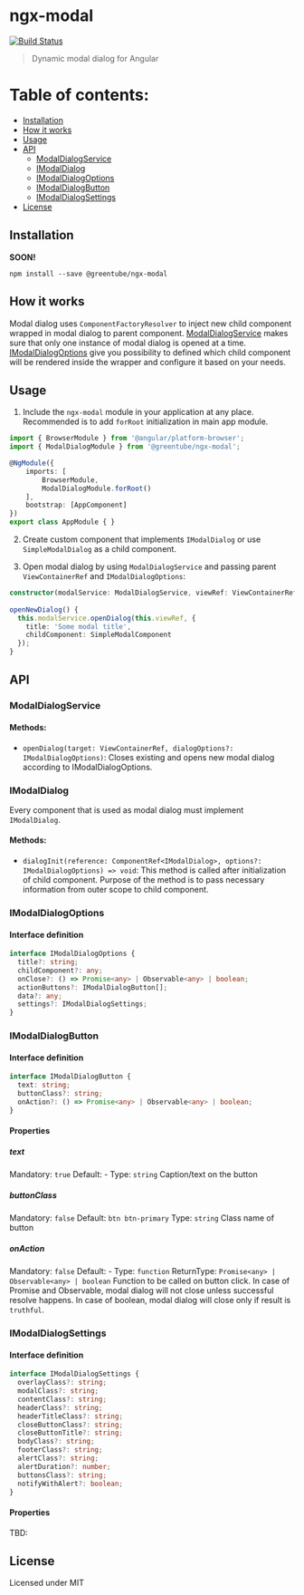 # ngx-modal
[![Build Status](https://travis-ci.org/Greentube/ngx-modal.svg?branch=master)](https://travis-ci.org/Greentube/ngx-modal)
> Dynamic modal dialog for Angular

# Table of contents:
- [Installation](#installation)
- [How it works](#how-it-works)
- [Usage](#usage)
- [API](#api)
    - [ModalDialogService](#modaldialogservice)
    - [IModalDialog](#imodaldialog)
    - [IModalDialogOptions](#imodaldialogoptions)
    - [IModalDialogButton](#imodaldialogbutton)
    - [IModalDialogSettings](#imodaldialogsettings)
- [License](#license)

## Installation

**SOON!**
```
npm install --save @greentube/ngx-modal
```
## How it works
Modal dialog uses `ComponentFactoryResolver` to inject new child component wrapped in modal dialog to parent component.
[ModalDialogService](#modaldialogservice) makes sure that only one instance of modal dialog is opened at a time.
[IModalDialogOptions](#imodaldialogoptions) give you possibility to defined which child component will be rendered inside the wrapper and configure it based on your needs. 

## Usage

1. Include the `ngx-modal` module in your application at any place. Recommended is to add `forRoot` initialization in main app module.
```ts
import { BrowserModule } from '@angular/platform-browser';
import { ModalDialogModule } from '@greentube/ngx-modal';

@NgModule({
    imports: [
        BrowserModule,
        ModalDialogModule.forRoot()
    ],
    bootstrap: [AppComponent]
})
export class AppModule { }
```
2. Create custom component that implements `IModalDialog` or use `SimpleModalDialog` as a child component.
 
3. Open modal dialog by using `ModalDialogService` and passing parent `ViewContainerRef` and `IModalDialogOptions`:
```ts
constructor(modalService: ModalDialogService, viewRef: ViewContainerRef) { }
    
openNewDialog() {
  this.modalService.openDialog(this.viewRef, {
    title: 'Some modal title',
    childComponent: SimpleModalComponent
  });    
}
```
## API

### ModalDialogService
#### Methods:
- `openDialog(target: ViewContainerRef, dialogOptions?: IModalDialogOptions)`: Closes existing and opens new modal dialog according to IModalDialogOptions.

### IModalDialog
Every component that is used as modal dialog must implement `IModalDialog`.
#### Methods:
- `dialogInit(reference: ComponentRef<IModalDialog>, options?: IModalDialogOptions) => void`: This method is called after initialization of child component. Purpose of the method is to pass necessary information from outer scope to child component.

### IModalDialogOptions
#### Interface definition
```ts
interface IModalDialogOptions {
  title?: string;
  childComponent?: any;
  onClose?: () => Promise<any> | Observable<any> | boolean;
  actionButtons?: IModalDialogButton[];
  data?: any;
  settings?: IModalDialogSettings;
}
```

### IModalDialogButton
#### Interface definition
```ts
interface IModalDialogButton {
  text: string;
  buttonClass?: string;
  onAction?: () => Promise<any> | Observable<any> | boolean;
}
```
#### Properties
##### text
Mandatory: `true`
Default: -
Type: `string`
Caption/text on the button
##### buttonClass
Mandatory: `false`
Default: `btn btn-primary`
Type: `string`
Class name of button
##### onAction
Mandatory: `false`
Default: -
Type: `function`
ReturnType: `Promise<any> | Observable<any> | boolean`
Function to be called on button click. In case of Promise and Observable, modal dialog will not close unless successful resolve happens. In case of boolean, modal dialog will close only if result is `truthful`.

### IModalDialogSettings
#### Interface definition
```ts
interface IModalDialogSettings {
  overlayClass?: string;
  modalClass?: string;
  contentClass?: string;
  headerClass?: string;
  headerTitleClass?: string;
  closeButtonClass?: string;
  closeButtonTitle?: string;
  bodyClass?: string;
  footerClass?: string;
  alertClass?: string;
  alertDuration?: number;
  buttonsClass?: string;
  notifyWithAlert?: boolean;
}
```
#### Properties
TBD:

## License
Licensed under MIT
